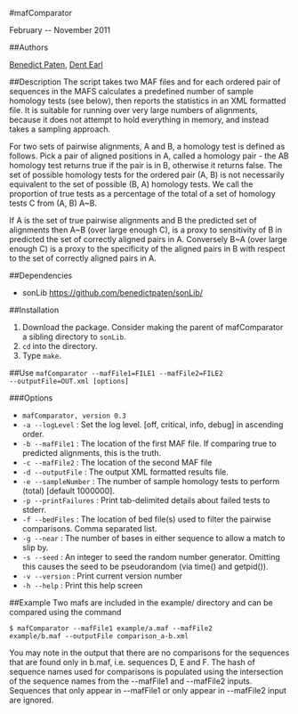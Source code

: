 #mafComparator

February -- November 2011

##Authors

[Benedict Paten](https://github.com/benedictpaten/), [Dent Earl](https://github.com/dentearl/)

##Description
The script takes two MAF files and for each ordered pair of sequences 
in the MAFS calculates a predefined number of sample homology tests 
(see below), then reports the statistics in an XML formatted file.
It is suitable for running over very large numbers of alignments, 
because it does not attempt to hold everything in memory, and instead 
takes a sampling approach.

For two sets of pairwise alignments, A and B, a homology test is 
defined as follows. Pick a pair of aligned positions in A, called a 
homology pair - the AB homology test returns true if the pair is in B, 
otherwise it returns false. The set of possible homology tests for the 
ordered pair (A, B) is not necessarily equivalent to the set of 
possible (B, A) homology tests. We call the proportion of true tests 
as a percentage of the total of a set of homology tests C from 
(A, B)  A~B.

If A is the set of true pairwise alignments and B the predicted set of 
alignments then A~B (over large enough  C), is a proxy to sensitivity 
of B in predicted the set of correctly aligned pairs in A. Conversely 
B~A (over large enough C) is a proxy to the specificity of the 
aligned pairs in B with respect to the set of correctly aligned pairs 
in A.

##Dependencies
* sonLib https://github.com/benedictpaten/sonLib/

##Installation
1. Download the package. Consider making the parent of mafComparator a sibling directory to <code>sonLib</code>.
2. <code>cd</code> into the directory.
3. Type <code>make</code>.

##Use
<code>mafComparator --mafFile1=FILE1 --mafFile2=FILE2 --outputFile=OUT.xml [options]</code>

###Options
* <code>mafComparator, version 0.3</code>
* <code>-a --logLevel</code> : Set the log level. [off, critical, info, debug] in ascending order.
* <code>-b --mafFile1</code> : The location of the first MAF file. If comparing true to predicted alignments, this is the truth.
* <code>-c --mafFile2</code> : The location of the second MAF file
* <code>-d --outputFile</code> : The output XML formatted results file.
* <code>-e --sampleNumber</code> : The number of sample homology tests to perform (total) [default 1000000].
* <code>-p --printFailures</code> : Print tab-delimited details about failed tests to stderr.
* <code>-f --bedFiles</code> : The location of bed file(s) used to filter the pairwise comparisons. Comma separated list.
* <code>-g --near</code> : The number of bases in either sequence to allow a match to slip by.
* <code>-s --seed</code> : An integer to seed the random number generator. Omitting this causes the seed to be pseudorandom (via time() and getpid()).
* <code>-v --version</code> : Print current version number
* <code>-h --help</code> : Print this help screen

##Example
Two mafs are included in the example/ directory and can be compared using the command

<code>$ mafComparator --mafFile1 example/a.maf --mafFile2 example/b.maf --outputFile comparison_a-b.xml</code>

You may note in the output that there are no comparisons for the sequences that are found only in b.maf, i.e. sequences D, E and F. The hash of sequence names used for comparisons is populated using the intersection of the sequence names from the --mafFile1 and --mafFile2 inputs. Sequences that only appear in --mafFile1 or only appear in --mafFile2 input are ignored.
